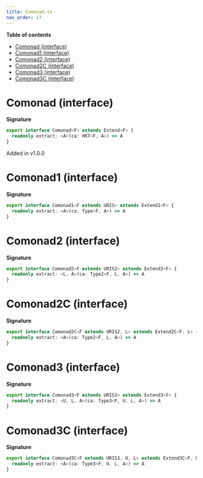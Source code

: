 ```yaml
---
title: Comonad.ts
nav_order: 17
---
```


**Table of contents**

- [Comonad (interface)](#comonad-interface)
- [Comonad1 (interface)](#comonad1-interface)
- [Comonad2 (interface)](#comonad2-interface)
- [Comonad2C (interface)](#comonad2c-interface)
- [Comonad3 (interface)](#comonad3-interface)
- [Comonad3C (interface)](#comonad3c-interface)

# Comonad (interface)

**Signature**

```ts
export interface Comonad<F> extends Extend<F> {
  readonly extract: <A>(ca: HKT<F, A>) => A
}
```

Added in v1.0.0

# Comonad1 (interface)

**Signature**

```ts
export interface Comonad1<F extends URIS> extends Extend1<F> {
  readonly extract: <A>(ca: Type<F, A>) => A
}
```

# Comonad2 (interface)

**Signature**

```ts
export interface Comonad2<F extends URIS2> extends Extend2<F> {
  readonly extract: <L, A>(ca: Type2<F, L, A>) => A
}
```

# Comonad2C (interface)

**Signature**

```ts
export interface Comonad2C<F extends URIS2, L> extends Extend2C<F, L> {
  readonly extract: <A>(ca: Type2<F, L, A>) => A
}
```

# Comonad3 (interface)

**Signature**

```ts
export interface Comonad3<F extends URIS3> extends Extend3<F> {
  readonly extract: <U, L, A>(ca: Type3<F, U, L, A>) => A
}
```

# Comonad3C (interface)

**Signature**

```ts
export interface Comonad3C<F extends URIS3, U, L> extends Extend3C<F, U, L> {
  readonly extract: <A>(ca: Type3<F, U, L, A>) => A
}
```
